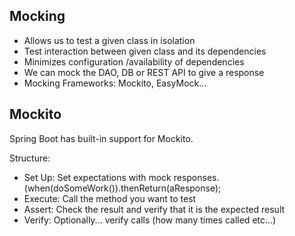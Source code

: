 ## Mocking
- Allows us to test a given class in isolation
- Test interaction between given class and its dependencies
- Minimizes configuration /availability of dependencies
- We can mock the DAO, DB or REST API to give a response
- Mocking Frameworks: Mockito, EasyMock...


## Mockito
Spring Boot has built-in support for Mockito.<br>

Structure:
- Set Up: Set expectations with mock responses. (when(doSomeWork()).thenReturn(aResponse);
- Execute: Call the method you want to test
- Assert: Check the result and verify that it is the expected result
- Verify: Optionally... verify calls (how many times called etc...)
